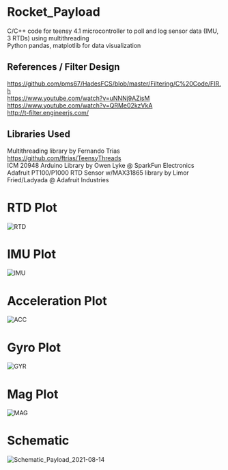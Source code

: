 # Rocket_Payload
C/C++ code for teensy 4.1 microcontroller to poll and log sensor data (IMU, 3 RTDs) using multithreading   
Python pandas, matplotlib for data visualization  

## References / Filter Design  
https://github.com/pms67/HadesFCS/blob/master/Filtering/C%20Code/FIR.h  
https://www.youtube.com/watch?v=uNNNj9AZisM  
https://www.youtube.com/watch?v=QRMe02kzVkA  
http://t-filter.engineerjs.com/  

## Libraries Used 
Multithreading library by Fernando Trias https://github.com/ftrias/TeensyThreads  
ICM 20948 Arduino Library by Owen Lyke @ SparkFun Electronics  
Adafruit PT100/P1000 RTD Sensor w/MAX31865 library by Limor Fried/Ladyada @ Adafruit Industries  

# RTD Plot 
![RTD](https://user-images.githubusercontent.com/33404359/129466876-585bf53b-315d-4299-883d-0c9c754bc83a.JPG)

# IMU Plot
![IMU](https://user-images.githubusercontent.com/33404359/129467033-4e8aa38c-db83-4ecd-926f-7d3d571b0804.jpg)

# Acceleration Plot 
![ACC](https://user-images.githubusercontent.com/33404359/129467042-5e4564a6-8920-44d4-bbf5-e866baaaad65.JPG)

# Gyro Plot 
![GYR](https://user-images.githubusercontent.com/33404359/129467062-f5bd9b1b-12a0-4f54-b63e-1ebc8cd224ec.jpg)

# Mag Plot
![MAG](https://user-images.githubusercontent.com/33404359/129467082-6518a433-2a82-4ee8-b767-40426fbdc436.jpg)

# Schematic 
![Schematic_Payload_2021-08-14](https://user-images.githubusercontent.com/33404359/129466893-313b346b-e958-4478-bb6f-6e1c83d26b1c.png)



